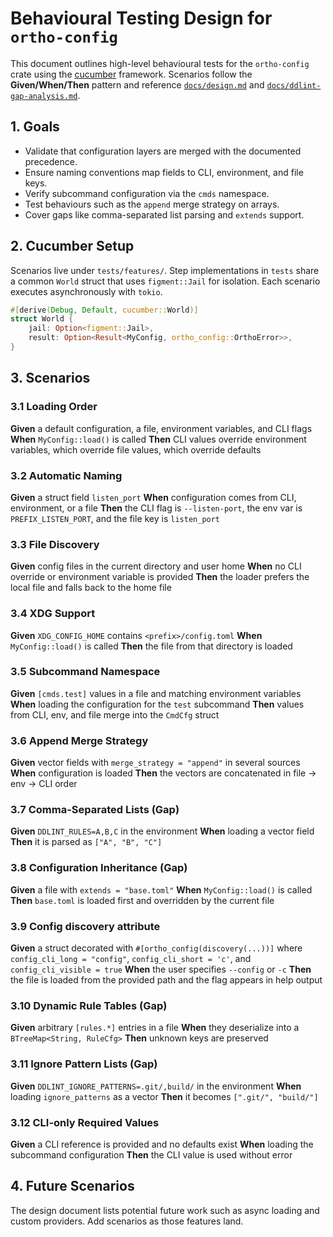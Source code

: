 # Behavioural Testing Design for `ortho-config`

This document outlines high-level behavioural tests for the `ortho-config`
crate using the [cucumber] framework. Scenarios follow the **Given/When/Then**
pattern and reference [`docs/design.md`](design.md) and
[`docs/ddlint-gap-analysis.md`](ddlint-gap-analysis.md).

## 1. Goals

- Validate that configuration layers are merged with the documented precedence.
- Ensure naming conventions map fields to CLI, environment, and file keys.
- Verify subcommand configuration via the `cmds` namespace.
- Test behaviours such as the `append` merge strategy on arrays.
- Cover gaps like comma-separated list parsing and `extends` support.

## 2. Cucumber Setup

Scenarios live under `tests/features/`. Step implementations in `tests` share a
common `World` struct that uses `figment::Jail` for isolation. Each scenario
executes asynchronously with `tokio`.

```rust
#[derive(Debug, Default, cucumber::World)]
struct World {
    jail: Option<figment::Jail>,
    result: Option<Result<MyConfig, ortho_config::OrthoError>>,
}
```

## 3. Scenarios

### 3.1 Loading Order

**Given** a default configuration, a file, environment variables, and CLI flags
**When** `MyConfig::load()` is called **Then** CLI values override environment
variables, which override file values, which override defaults

### 3.2 Automatic Naming

**Given** a struct field `listen_port` **When** configuration comes from CLI,
environment, or a file **Then** the CLI flag is `--listen-port`, the env var is
`PREFIX_LISTEN_PORT`, and the file key is `listen_port`

### 3.3 File Discovery

**Given** config files in the current directory and user home **When** no CLI
override or environment variable is provided **Then** the loader prefers the
local file and falls back to the home file

### 3.4 XDG Support

**Given** `XDG_CONFIG_HOME` contains `<prefix>/config.toml` **When**
`MyConfig::load()` is called **Then** the file from that directory is loaded

### 3.5 Subcommand Namespace

**Given** `[cmds.test]` values in a file and matching environment variables
**When** loading the configuration for the `test` subcommand **Then** values
from CLI, env, and file merge into the `CmdCfg` struct

### 3.6 Append Merge Strategy

**Given** vector fields with `merge_strategy = "append"` in several sources
**When** configuration is loaded **Then** the vectors are concatenated in file
→ env → CLI order

### 3.7 Comma-Separated Lists (Gap)

**Given** `DDLINT_RULES=A,B,C` in the environment **When** loading a vector
field **Then** it is parsed as `["A", "B", "C"]`

### 3.8 Configuration Inheritance (Gap)

**Given** a file with `extends = "base.toml"` **When** `MyConfig::load()` is
called **Then** `base.toml` is loaded first and overridden by the current file

### 3.9 Config discovery attribute

**Given** a struct decorated with `#[ortho_config(discovery(...))]` where
`config_cli_long = "config"`, `config_cli_short = 'c'`, and
`config_cli_visible = true` **When** the user specifies `--config` or `-c`
**Then** the file is loaded from the provided path and the flag appears in help
output

### 3.10 Dynamic Rule Tables (Gap)

**Given** arbitrary `[rules.*]` entries in a file **When** they deserialize
into a `BTreeMap<String, RuleCfg>` **Then** unknown keys are preserved

### 3.11 Ignore Pattern Lists (Gap)

**Given** `DDLINT_IGNORE_PATTERNS=.git/,build/` in the environment **When**
loading `ignore_patterns` as a vector **Then** it becomes `[".git/", "build/"]`

### 3.12 CLI-only Required Values

**Given** a CLI reference is provided and no defaults exist **When** loading
the subcommand configuration **Then** the CLI value is used without error

## 4. Future Scenarios

The design document lists potential future work such as async loading and
custom providers. Add scenarios as those features land.

[cucumber]: https://github.com/cucumber-rs/cucumber
